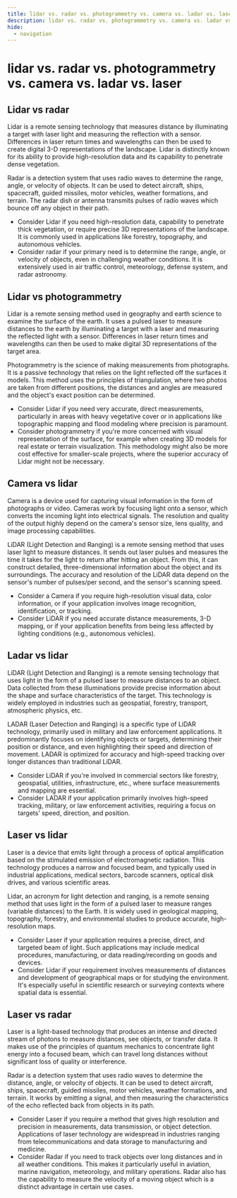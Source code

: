 ```yaml
---
title: lidar vs. radar vs. photogrammetry vs. camera vs. ladar vs. laser
description: lidar vs. radar vs. photogrammetry vs. camera vs. ladar vs. laser
hide:
  - navigation
---
```

# lidar vs. radar vs. photogrammetry vs. camera vs. ladar vs. laser

## Lidar vs radar
Lidar is a remote sensing technology that measures distance by illuminating a target with laser light and measuring the reflection with a sensor. Differences in laser return times and wavelengths can then be used to create digital 3-D representations of the landscape. Lidar is distinctly known for its ability to provide high-resolution data and its capability to penetrate dense vegetation.

Radar is a detection system that uses radio waves to determine the range, angle, or velocity of objects. It can be used to detect aircraft, ships, spacecraft, guided missiles, motor vehicles, weather formations, and terrain. The radar dish or antenna transmits pulses of radio waves which bounce off any object in their path.

- Consider Lidar if you need high-resolution data, capability to penetrate thick vegetation, or require precise 3D representations of the landscape. It is commonly used in applications like forestry, topography, and autonomous vehicles.
- Consider radar if your primary need is to determine the range, angle, or velocity of objects, even in challenging weather conditions. It is extensively used in air traffic control, meteorology, defense system, and radar astronomy.


## Lidar vs photogrammetry
Lidar is a remote sensing method used in geography and earth science to examine the surface of the earth. It uses a pulsed laser to measure distances to the earth by illuminating a target with a laser and measuring the reflected light with a sensor. Differences in laser return times and wavelengths can then be used to make digital 3D representations of the target area.

Photogrammetry is the science of making measurements from photographs. It is a passive technology that relies on the light reflected off the surfaces it models. This method uses the principles of triangulation, where two photos are taken from different positions, the distances and angles are measured and the object's exact position can be determined.

- Consider Lidar if you need very accurate, direct measurements, particularly in areas with heavy vegetative cover or in applications like topographic mapping and flood modeling where precision is paramount. 
- Consider photogrammetry if you're more concerned with visual representation of the surface, for example when creating 3D models for real estate or terrain visualization. This methodology might also be more cost effective for smaller-scale projects, where the superior accuracy of Lidar might not be necessary.


## Camera vs lidar
Camera is a device used for capturing visual information in the form of photographs or video. Cameras work by focusing light onto a sensor, which converts the incoming light into electrical signals. The resolution and quality of the output highly depend on the camera's sensor size, lens quality, and image processing capabilities. 

LiDAR (Light Detection and Ranging) is a remote sensing method that uses laser light to measure distances. It sends out laser pulses and measures the time it takes for the light to return after hitting an object. From this, it can construct detailed, three-dimensional information about the object and its surroundings. The accuracy and resolution of the LiDAR data depend on the sensor's number of pulses/per second, and the sensor's scanning speed.

- Consider a Camera if you require high-resolution visual data, color information, or if your application involves image recognition, identification, or tracking.
- Consider LiDAR if you need accurate distance measurements, 3-D mapping, or if your application benefits from being less affected by lighting conditions (e.g., autonomous vehicles).


## Ladar vs lidar
LiDAR (Light Detection and Ranging) is a remote sensing technology that uses light in the form of a pulsed laser to measure distances to an object. Data collected from these illuminations provide precise information about the shape and surface characteristics of the target. This technology is widely employed in industries such as geospatial, forestry, transport, atmospheric physics, etc.

LADAR (Laser Detection and Ranging) is a specific type of LiDAR technology, primarily used in military and law enforcement applications. It predominantly focuses on identifying objects or targets, determining their position or distance, and even highlighting their speed and direction of movement. LADAR is optimized for accuracy and high-speed tracking over longer distances than traditional LiDAR.

- Consider LiDAR if you're involved in commercial sectors like forestry, geospatial, utilities, infrastructure, etc., where surface measurements and mapping are essential.
- Consider LADAR if your application primarily involves high-speed tracking, military, or law enforcement activities, requiring a focus on targets' speed, direction, and position.


## Laser vs lidar
Laser is a device that emits light through a process of optical amplification based on the stimulated emission of electromagnetic radiation. This technology produces a narrow and focused beam, and typically used in industrial applications, medical sectors, barcode scanners, optical disk drives, and various scientific areas. 

Lidar, an acronym for light detection and ranging, is a remote sensing method that uses light in the form of a pulsed laser to measure ranges (variable distances) to the Earth. It is widely used in geological mapping, topography, forestry, and environmental studies to produce accurate, high-resolution maps.

- Consider Laser if your application requires a precise, direct, and targeted beam of light. Such applications may include medical procedures, manufacturing, or data reading/recording on goods and devices.
- Consider Lidar if your requirement involves measurements of distances and development of geographical maps or for studying the environment. It's especially useful in scientific research or surveying contexts where spatial data is essential.


## Laser vs radar
Laser is a light-based technology that produces an intense and directed stream of photons to measure distances, see objects, or transfer data. It makes use of the principles of quantum mechanics to concentrate light energy into a focused beam, which can travel long distances without significant loss of quality or interference.

Radar is a detection system that uses radio waves to determine the distance, angle, or velocity of objects. It can be used to detect aircraft, ships, spacecraft, guided missiles, motor vehicles, weather formations, and terrain. It works by emitting a signal, and then measuring the characteristics of the echo reflected back from objects in its path.

- Consider Laser if you require a method that gives high resolution and precision in measurements, data transmission, or object detection. Applications of laser technology are widespread in industries ranging from telecommunications and data storage to manufacturing and medicine.
- Consider Radar if you need to track objects over long distances and in all weather conditions. This makes it particularly useful in aviation, marine navigation, meteorology, and military operations. Radar also has the capability to measure the velocity of a moving object which is a distinct advantage in certain use cases.






